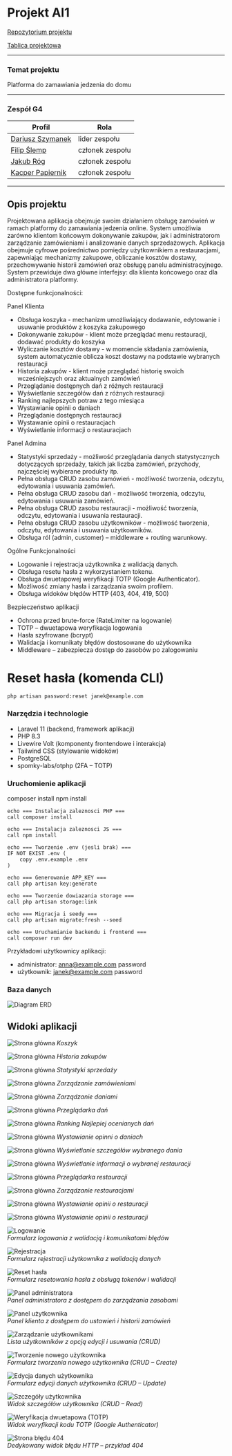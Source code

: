 # Projekt AI1

[Repozytorium projektu](https://github.com/Hiltes/project-ai1)

[Tablica projektowa](https://github.com/users/Hiltes/projects/3)

---


### Temat projektu

Platforma do zamawiania jedzenia do domu

---

### Zespół G4

| Profil | Rola |
| ------ | ------ |
| [Dariusz Szymanek](https://github.com/Hiltes) | lider zespołu |
| [Filip Ślemp](https://github.com/FilipSl3) | członek zespołu |
| [Jakub Róg](https://github.com/xkubax242) | członek zespołu |
| [Kacper Papiernik](https://github.com/LeNexusLe) | członek zespołu |

---


## Opis projektu

Projektowana aplikacja obejmuje swoim działaniem obsługę zamówień w ramach platformy do zamawiania jedzenia online. System umożliwia zarówno klientom końcowym dokonywanie zakupów, jak i administratorom zarządzanie zamówieniami i analizowanie danych sprzedażowych. Aplikacja obejmuje cyfrowe pośrednictwo pomiędzy użytkownikiem a restauracjami, zapewniając mechanizmy zakupowe, obliczanie kosztów dostawy, przechowywanie historii zamówień oraz obsługę panelu administracyjnego. System przewiduje dwa główne interfejsy: dla klienta końcowego oraz dla administratora platformy.

Dostępne funkcjonalności:

Panel Klienta
* Obsługa koszyka - mechanizm umożliwiający dodawanie, edytowanie i usuwanie produktów z koszyka zakupowego
* Dokonywanie zakupów - klient może przeglądać menu restauracji, dodawać produkty do koszyka
* Wyliczanie kosztów dostawy - w momencie składania zamówienia, system automatycznie oblicza koszt dostawy na podstawie wybranych restauracji
* Historia zakupów - klient może przeglądać historię swoich wcześniejszych oraz aktualnych zamówień
* Przeglądanie dostępnych dań z różnych restauracji
* Wyświetlanie szczegółów dań z różnych restauracji
* Ranking najlepszych potraw z tego miesiąca
* Wystawianie opinii o daniach
* Przeglądanie dostępnych restauracji
* Wystawanie opinii o restauracjach
* Wyświetlanie informacji o restauracjach


Panel Admina
* Statystyki sprzedaży - możliwość przeglądania danych statystycznych dotyczących sprzedaży, takich jak liczba zamówień, przychody, najczęściej wybierane produkty itp.
* Pełna obsługa CRUD zasobu zamówień - możliwość tworzenia, odczytu, edytowania i usuwania zamówień.
* Pełna obsługa CRUD zasobu dań - możliwość tworzenia, odczytu, edytowania i usuwania zamówień.
* Pełna obsługa CRUD zasobu restauracji -  możliwość tworzenia, odczytu, edytowania i usuwania restauracji.
* Pełna obsługa CRUD zasobu użytkowników - możliwość tworzenia, odczytu, edytowania i usuwania użytkowników.
* Obsługa ról (admin, customer) – middleware + routing warunkowy.



Ogólne Funkcjonalności
* Logowanie i rejestracja użytkownika z walidacją danych.
* Obsługa resetu hasła z wykorzystaniem tokenu.
* Obsługa dwuetapowej weryfikacji TOTP (Google Authenticator).
* Możliwość zmiany hasła i zarządzania swoim profilem.
* Obsługa widoków błędów HTTP (403, 404, 419, 500)


Bezpieczeństwo aplikacji
* Ochrona przed brute-force (RateLimiter na logowanie)
* TOTP – dwuetapowa weryfikacja logowania
* Hasła szyfrowane (bcrypt)
* Walidacja i komunikaty błędów dostosowane do użytkownika
* Middleware – zabezpiecza dostęp do zasobów po zalogowaniu


# Reset hasła (komenda CLI)
```
php artisan password:reset janek@example.com
```

### Narzędzia i technologie
* Laravel 11 (backend, framework aplikacji)
* PHP 8.3
* Livewire Volt (komponenty frontendowe i interakcja)
* Tailwind CSS (stylowanie widoków)
* PostgreSQL
* spomky-labs/otphp (2FA – TOTP)

### Uruchomienie aplikacji

composer install
npm install

```
echo === Instalacja zaleznosci PHP ===
call composer install

echo === Instalacja zaleznosci JS ===
call npm install

echo === Tworzenie .env (jesli brak) ===
IF NOT EXIST .env (
    copy .env.example .env
)

echo === Generowanie APP_KEY ===
call php artisan key:generate

echo === Tworzenie dowiazania storage ===
call php artisan storage:link

echo === Migracja i seedy ===
call php artisan migrate:fresh --seed

echo === Uruchamianie backendu i frontend ===
call composer run dev

```

Przykładowi użytkownicy aplikacji:
* administrator: anna@example.com password
* użytkownik: janek@example.com password

### Baza danych

![Diagram ERD](./docs-img/erd.png)

## Widoki aplikacji 

![Strona główna](./docs-img/koszyk.png)
*Koszyk*

![Strona główna](./docs-img/historiaZakupu.png)
*Historia zakupów*

![Strona główna](./docs-img/statystykiSprzedazy.png)
*Statystyki sprzedaży*

![Strona główna](./docs-img/zarzadzanieZamowieniami.png)
*Zarządzanie zamówieniami*

![Strona główna](./docs-img/daniaCRUD.png)
*Zarządzanie daniami*

![Strona główna](./docs-img/przeglodaniedan.png)
*Przeglądarka dań*

![Strona główna](./docs-img/rankingnajlepszychdan.png)
*Ranking Najlepiej ocenianych dań*


![Strona główna](./docs-img/ocenadania.png)
*Wystawianie opinni o daniach*


![Strona główna](./docs-img/Wyswietlanieszczegolowdania.png)
*Wyświetlanie szczegółów wybranego dania*

![Strona główna](./docs-img/informacjeoRestauracji.png)
*Wyświetlanie informacji o wybranej restauracji*

![Strona główna](./docs-img/przegladarkaRestauracji.png)
*Przeglądarka restauracji*

![Strona główna](./docs-img/zarzadzanieRestauracjami.png)
*Zarządzanie restauracjami*

![Strona główna](./docs-img/ocenaRestauracji.png)
*Wystawianie opinii o restauracji*



![Strona główna](./docs-img/ocenaRestauracji.png)
*Wystawianie opinii o restauracji*






![Logowanie](./docs-img/Logowanie.png)  
*Formularz logowania z walidacją i komunikatami błędów*

![Rejestracja](./docs-img/Rejestracja.png)  
*Formularz rejestracji użytkownika z walidacją danych*

![Reset hasła](./docs-img/ResetujHaslo.png)  
*Formularz resetowania hasła z obsługą tokenów i walidacji*

![Panel administratora](./docs-img/PanelAdministratora.png)  
*Panel administratora z dostępem do zarządzania zasobami*

![Panel użytkownika](./docs-img/PanelUzytkownika.png)  
*Panel klienta z dostępem do ustawień i historii zamówień*

![Zarządzanie użytkownikami](./docs-img/ZarzadzanieUzytkownikami.png)  
*Lista użytkowników z opcją edycji i usuwania (CRUD)*

![Tworzenie nowego użytkownika](./docs-img/TworzenieNowegoUzytkownika.png)  
*Formularz tworzenia nowego użytkownika (CRUD – Create)*

![Edycja danych użytkownika](./docs-img/EdytujDaneUzytkownika.png)  
*Formularz edycji danych użytkownika (CRUD – Update)*

![Szczegóły użytkownika](./docs-img/SzczegolyUzytkownika.png)  
*Widok szczegółów użytkownika (CRUD – Read)*

![Weryfikacja dwuetapowa (TOTP)](./docs-img/Weryfikacja2etapowa.png)  
*Widok weryfikacji kodu TOTP (Google Authenticator)*

![Strona błędu 404](./docs-img/StronaBledu.png)  
*Dedykowany widok błędu HTTP – przykład 404*

